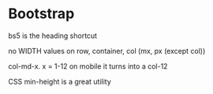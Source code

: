 # Bootstrap

bs5 is the heading shortcut

no WIDTH values on row, container, col (mx, px (except col))

col-md-x. x = 1-12 on mobile it turns into a col-12

CSS min-height is a great utility